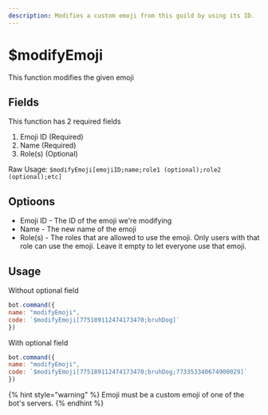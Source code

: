 ```yaml
---
description: Modifies a custom emoji from this guild by using its ID.
---
```


# $modifyEmoji

This function modifies the given emoji

## Fields

This function has 2 required fields

1. Emoji ID \(Required\)
2. Name \(Required\)
3. Role\(s\) \(Optional\)

Raw Usage: `$modifyEmoji[emojiID;name;role1 (optional);role2 (optional);etc]`

## Optioons

* Emoji ID - The ID of the emoji we're modifying
* Name - The new name of the emoji
* Role\(s\) - The roles that are allowed to use the emoji. Only users with that role can use the emoji. Leave it empty to let everyone use that emoji.

## Usage

Without optional field

```javascript
bot.command({
name: "modifyEmoji",
code: `$modifyEmoji[775189112474173470;bruhDog]`
})
```

With optional field

```javascript
bot.command({
name: "modifyEmoji",
code: `$modifyEmoji[775189112474173470;bruhDog;773353340674900029]`
})
```

{% hint style="warning" %}
Emoji must be a custom emoji of one of the bot's servers.
{% endhint %}

